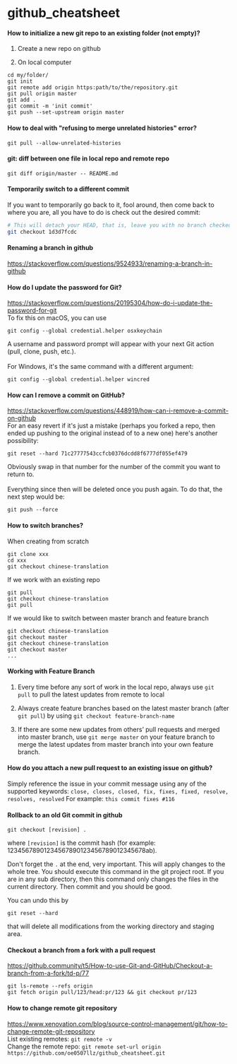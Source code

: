 # github_cheatsheet

#### How to initialize a new git repo to an existing folder (not empty)?

1. Create a new repo on github

2. On local computer
```
cd my/folder/
git init
git remote add origin https:path/to/the/repository.git
git pull origin master
git add .
git commit -m 'init commit'
git push --set-upstream origin master
```

#### How to deal with "refusing to merge unrelated histories" error?
`git pull --allow-unrelated-histories`

#### git: diff between one file in local repo and remote repo
`git diff origin/master -- README.md`

#### Temporarily switch to a different commit
If you want to temporarily go back to it, fool around, then come back to where you are, all you have to do is check out the 
desired commit:

```bash
# This will detach your HEAD, that is, leave you with no branch checked out:
git checkout 1d3d7fcdc
```

#### Renaming a branch in github
https://stackoverflow.com/questions/9524933/renaming-a-branch-in-github

#### How do I update the password for Git?
https://stackoverflow.com/questions/20195304/how-do-i-update-the-password-for-git 
<br>
To fix this on macOS, you can use
```
git config --global credential.helper osxkeychain
```
A username and password prompt will appear with your next Git action (pull, clone, push, etc.).
<br><br>
For Windows, it's the same command with a different argument:
```
git config --global credential.helper wincred
```

#### How can I remove a commit on GitHub?
https://stackoverflow.com/questions/448919/how-can-i-remove-a-commit-on-github
<br>
For an easy revert if it's just a mistake (perhaps you forked a repo, then ended up pushing to the original instead of to a new one) here's another possibility:
```
git reset --hard 71c27777543ccfcb0376dcdd8f6777df055ef479
```
Obviously swap in that number for the number of the commit you want to return to.
<br><br>
Everything since then will be deleted once you push again. To do that, the next step would be:
```
git push --force
```

#### How to switch branches?
When creating from scratch 
```
git clone xxx
cd xxx
git checkout chinese-translation
```
If we work with an existing repo
```
git pull
git checkout chinese-translation
git pull
```
If we would like to switch between master branch and feature branch
```
git checkout chinese-translation
git checkout master
git checkout chinese-translation
git checkout master
...
```

#### Working with Feature Branch
1. Every time before any sort of work in the local repo, always use `git pull` to pull the latest updates from remote to local

2. Always create feature branches based on the latest master branch (after `git pull`) by using `git checkout feature-branch-name`

3. If there are some new updates from others’ pull requests and merged into master branch, use `git merge master` on your feature branch to merge the latest updates from master branch into your own feature branch.

#### How do you attach a new pull request to an existing issue on github?
Simply reference the issue in your commit message using any of the supported keywords:
`close, closes, closed, fix, fixes, fixed, resolve, resolves, resolved`
For example: `this commit fixes #116`

#### Rollback to an old Git commit in github
```
git checkout [revision] .
```
where `[revision]` is the commit hash (for example: 12345678901234567890123456789012345678ab).

Don't forget the `.` at the end, very important. This will apply changes to the whole tree. You should execute this command in the git project root. If you are in any sub directory, then this command only changes the files in the current directory. Then commit and you should be good.

You can undo this by
```
git reset --hard 
```
that will delete all modifications from the working directory and staging area.

#### Checkout a branch from a fork with a pull request
https://github.community/t5/How-to-use-Git-and-GitHub/Checkout-a-branch-from-a-fork/td-p/77
```
git ls-remote --refs origin
git fetch origin pull/123/head:pr/123 && git checkout pr/123
```

#### How to change remote git repository
https://www.xenovation.com/blog/source-control-management/git/how-to-change-remote-git-repository 
<br>List existing remotes: `git remote -v`
<br>Change the remote repo: `git remote set-url origin https://github.com/oe0507llz/github_cheatsheet.git`
